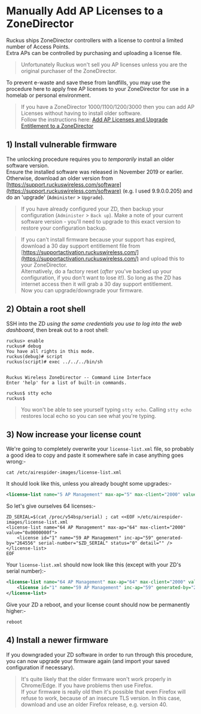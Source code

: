 # Manually Add AP Licenses to a ZoneDirector

Ruckus ships ZoneDirector controllers with a license to control a limited number of Access Points.   
Extra APs can be controlled by purchasing and uploading a license file.  
> Unfortunately Ruckus won't sell you AP licenses unless you are the original purchaser of the ZoneDirector.   

To prevent e-waste and save these from landfills, you may use the procedure here to apply free AP licenses to your ZoneDirector for use in a homelab or personal environment.

>If you have a ZoneDirector 1000/1100/1200/3000 then you can add AP Licenses without having to install older software.  
>Follow the instructions here: [Add AP Licenses and Upgrade Entitlement to a ZoneDirector](ZD1200LicensesAndSupport.md)

## 1) Install vulnerable firmware
The unlocking procedure requires you to *temporarily* install an older software version.  
Ensure the installed software was released in November 2019 or earlier. Otherwise, download an older version from [https://support.ruckuswireless.com/software](https://support.ruckuswireless.com/software) (e.g. I used 9.9.0.0.205) and do an 'upgrade' (`Administer` > `Upgrade`).

> If you have already configured your ZD, then backup your configuration (`Administer` > `Back up`). Make a note of your current software version - you'll need to upgrade to this exact version to restore your configuration backup.

> If you can't install firmware because your support has expired, download a 30 day support entitlement file from [https://supportactivation.ruckuswireless.com/](https://supportactivation.ruckuswireless.com/) and upload this to your ZoneDirector.  
> Alternatively, do a factory reset (_after_ you've backed up your configuration, if you don't want to lose it!). So long as the ZD has internet access then it will grab a 30 day support entitlement.  
> Now you can upgrade/downgrade your firmware.

## 2) Obtain a root shell
SSH into the ZD *using the same credentials you use to log into the web dashboard*, then break out to a root shell:

```console
ruckus> enable 
ruckus# debug 
You have all rights in this mode.
ruckus(debug)# script 
ruckus(script)# exec ../../../bin/sh


Ruckus Wireless ZoneDirector -- Command Line Interface
Enter 'help' for a list of built-in commands.

ruckus$ stty echo
ruckus$
```

> You won't be able to see yourself typing `stty echo`. Calling `stty echo` restores local echo so you can see what you're typing.

## 3) Now increase your license count

We're going to completely overwrite your `license-list.xml` file, so probably a good idea to copy and paste it somewhere safe in case anything goes wrong:-

```console
cat /etc/airespider-images/license-list.xml
```
It should look like this, unless you already bought some upgrades:-
```xml
<license-list name="5 AP Management" max-ap="5" max-client="2000" value="0x0000000f" />
```

So let's give ourselves 64 licenses:-
```console
ZD_SERIAL=$(cat /proc/v54bsp/serial) ; cat <<EOF >/etc/airespider-images/license-list.xml
<license-list name="64 AP Management" max-ap="64" max-client="2000" value="0x0000000f">
    <license id="1" name="59 AP Management" inc-ap="59" generated-by="264556" serial-number="$ZD_SERIAL" status="0" detail="" />
</license-list>
EOF
```

Your `license-list.xml` should now look like this (except with your ZD's serial number):-
```xml
<license-list name="64 AP Management" max-ap="64" max-client="2000" value="0x0000000f">
    <license id="1" name="59 AP Management" inc-ap="59" generated-by="264556" serial-number="000000000000" status="0" detail="" />
</license-list>
```

Give your ZD a reboot, and your license count should now be permanently higher:-
```console
reboot
```

## 4) Install a newer firmware
If you downgraded your ZD software in order to run through this procedure, you can now upgrade your firmware again (and import your saved configuration if necessary).

> It's quite likely that the older firmware won't work properly in Chrome/Edge. If you have problems then use Firefox.  
If your firmware is really old then it's possible that even Firefox will refuse to work, because of an insecure TLS version. In this case, download and use an older Firefox release, e.g. version 40.
